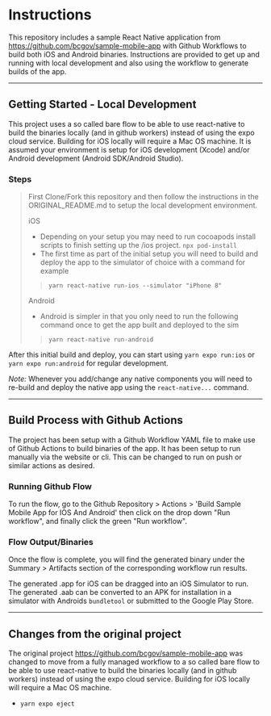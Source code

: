 # Instructions
This repository includes a sample React Native application from https://github.com/bcgov/sample-mobile-app with Github Workflows to build both iOS and Android binaries.
Instructions are provided to get up and running with local development and also using the workflow to generate builds of the app.

---

## Getting Started - Local Development
This project uses a so called bare flow to be able to use react-native to build the binaries locally (and in github workers) instead of using the expo cloud service. 
Building for iOS locally will require a Mac OS machine.
It is assumed your environment is setup for iOS development (Xcode) and/or Android development (Android SDK/Android Studio).

### Steps
>First Clone/Fork this repository and then follow the instructions in the ORIGINAL_README.md to setup the local development environment.
>
>iOS
>- Depending on your setup you may need to run cocoapods install scripts to finish setting up the /ios project. `npx pod-install`
>- The first time as part of the initial setup you will need to build and deploy the app to the simulator of choice with a command for example
>> `yarn react-native run-ios --simulator "iPhone 8"`
>
>Android
>- Android is simpler in that you only need to run the following command once to get the app built and deployed to the sim
>
>> `yarn react-native run-android`


After this initial build and deploy, you can start using `yarn expo run:ios` or `yarn expo run:android` for regular development.

*Note:* Whenever you add/change any native components you will need to re-build and deploy the native app using the `react-native...` command.

---

## Build Process with Github Actions
The project has been setup with a Github Workflow YAML file to make use of Github Actions to build binaries of the app.
It has been setup to run manually via the website or cli. This can be changed to run on push or similar actions as desired.

### Running Github Flow
To run the flow, go to the Github Repository > Actions > 'Build Sample Mobile App for IOS And Android' then click on the drop down "Run workflow", and finally click the green "Run workflow".

### Flow Output/Binaries
Once the flow is complete, you will find the generated binary under the Summary > Artifacts section of the corresponding workflow run results.


The generated .app for iOS can be dragged into an iOS Simulator to run. The generated .aab can be converted to an APK for installation in a simulator with Androids `bundletool` or submitted to the Google Play Store.

---

## Changes from the original project
The original project https://github.com/bcgov/sample-mobile-app was changed to move from a fully managed workflow to a so called bare flow to be able to use react-native to build the binaries locally (and in github workers) instead of using the expo cloud service. Building for iOS locally will require a Mac OS machine.

- `yarn expo eject`